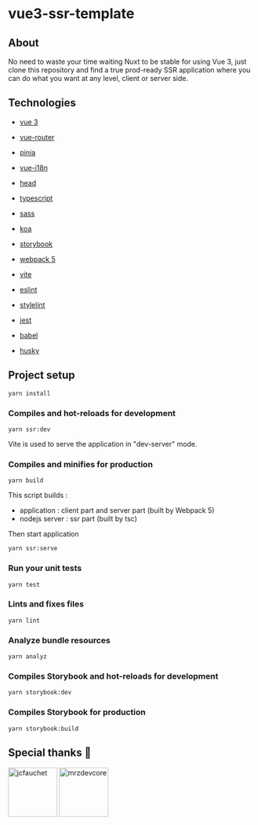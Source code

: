 # vue3-ssr-template

## About

No need to waste your time waiting Nuxt to be stable for using Vue 3, just clone this repository and find a true prod-ready SSR application where you can do what you want at any level, client or server side.

## Technologies

- [vue 3](https://github.com/vuejs/vue-next)
- [vue-router](https://github.com/vuejs/vue-router-next)
- [pinia](https://github.com/vuejs/pinia)
- [vue-i18n](https://github.com/intlify/vue-i18n-next)
- [head](https://github.com/vueuse/head)
- [typescript](https://github.com/Microsoft/TypeScript)
- [sass](https://github.com/sass/dart-sass)
- [koa](https://github.com/koajs/koa)


- [storybook](https://github.com/storybookjs/storybook)
- [webpack 5](https://github.com/webpack/webpack)
- [vite](https://github.com/vitejs/vite)


- [eslint](https://www.npmjs.com/package/eslint)
- [stylelint](https://www.npmjs.com/package/stylelint)
- [jest](https://github.com/facebook/jest)
- [babel](https://babeljs.io/)
- [husky](https://typicode.github.io/husky/)

## Project setup
```
yarn install
```

### Compiles and hot-reloads for development
```
yarn ssr:dev
```
Vite is used to serve the application in "dev-server" mode.

### Compiles and minifies for production
```
yarn build
```
This script builds : 
- application : client part and server part (built by Webpack 5)
- nodejs server : ssr part (built by tsc)

Then start application
```
yarn ssr:serve
```

### Run your unit tests
```
yarn test
```

### Lints and fixes files
```
yarn lint
```

### Analyze bundle resources
```
yarn analyz
```

### Compiles Storybook and hot-reloads for development
```
yarn storybook:dev
```

### Compiles Storybook for production
```
yarn storybook:build
```

## Special thanks 💚

[<img src="https://avatars.githubusercontent.com/u/21689610?v=4" alt="jcfauchet" width="100"/>](https://github.com/jcfauchet)
[<img src="https://avatars.githubusercontent.com/u/11555372?v=4" alt="mrzdevcore" width="100"/>](https://github.com/mrzdevcore)
